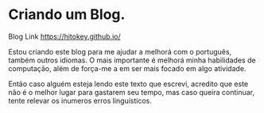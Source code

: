 # Criando um Blog.

Blog Link <https://hitokey.github.io/>

Estou criando este blog para me ajudar a melhorá com o português, também outros idiomas. O mais importante é melhorá minha habilidades de computação, além de força-me a em ser mais focado em algo atividade.

Então caso alguém esteja lendo este texto que escrevi, acredito que este não é o melhor lugar para gastarem seu tempo, mas caso queira continuar, tente relevar os inumeros erros linguísticos. 

[comment]: <> (Caso tenha alguma sugestão, dúvida ou concelho poderá ser enviado para <pedro_like07@hotmail.com>.)
